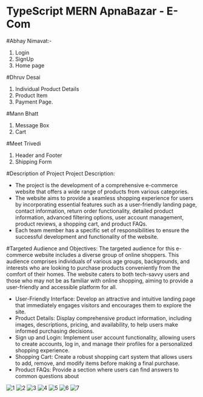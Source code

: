 # TypeScript MERN ApnaBazar - E-Com

#Abhay Nimavat:-
1. Login
2. SignUp
3. Home page

#Dhruv Desai
1. Individual Product Details
2. Product Item
3. Payment Page.

#Mann Bhatt
1. Message Box
2. Cart

#Meet Trivedi
1. Header and Footer
2. Shipping Form

#Description of Project
Project Description:
* The project is the development of a comprehensive e-commerce website that offers a wide range of products from various categories. 
* The website aims to provide a seamless shopping experience for users by incorporating essential features such as a user-friendly landing page,  contact information, return order functionality, detailed product information, advanced filtering options, user account management, product reviews, a shopping cart, and product FAQs. 
* Each team member has a specific set of responsibilities to ensure the successful development and functionality of the website.

#Targeted Audience and Objectives:
The targeted audience for this e-commerce website includes a diverse group of online 
shoppers. This audience comprises individuals of various age groups, backgrounds, and 
interests who are looking to purchase products conveniently from the comfort of their homes. 
The website caters to both tech-savvy users and those who may not be as familiar with online 
shopping, aiming to provide a user-friendly and accessible platform for all.
* User-Friendly Interface: Develop an attractive and intuitive landing page that immediately 
engages visitors and encourages them to explore the site.
* Product Details: Display comprehensive product information, including images, 
descriptions, pricing, and availability, to help users make informed purchasing decisions.
* Sign up and Login: Implement user account functionality, allowing users to create accounts, 
log in, and manage their profiles for a personalized shopping experience. 
* Shopping Cart: Create a robust shopping cart system that allows users to add, remove, and 
modify items before making a final purchase.
* Product FAQs: Provide a section where users can find answers to common questions about

![1](https://github.com/itsAtom/ts_mern_ApnaBazar_E-Commerce/assets/68067711/babca245-9f02-4e16-ba9d-8cba1cdced93)
![2](https://github.com/itsAtom/ts_mern_ApnaBazar_E-Commerce/assets/68067711/5288abbe-0edc-4f3b-9f1e-b62f2080e12d)
![3](https://github.com/itsAtom/ts_mern_ApnaBazar_E-Commerce/assets/68067711/db9942de-ef50-4b99-a6b7-fa0ca6be0509)
![4](https://github.com/itsAtom/ts_mern_ApnaBazar_E-Commerce/assets/68067711/f612a13c-27cf-431f-8512-9b0e3b055032)
![5](https://github.com/itsAtom/ts_mern_ApnaBazar_E-Commerce/assets/68067711/ca1f1af7-0802-4a57-9b82-57cea9d2ef92)
![6](https://github.com/itsAtom/ts_mern_ApnaBazar_E-Commerce/assets/68067711/797b2d83-0e8d-4aa3-b81e-23827f0e0630)
![7](https://github.com/itsAtom/ts_mern_ApnaBazar_E-Commerce/assets/68067711/05f6dcca-2468-49c4-a3e1-0ac6b6537c6f)

